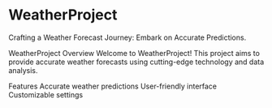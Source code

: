 # WeatherProject
Crafting a Weather Forecast Journey: Embark on Accurate Predictions.

WeatherProject
Overview
Welcome to WeatherProject! This project aims to provide accurate weather forecasts using cutting-edge technology and data analysis.

Features
Accurate weather predictions
User-friendly interface
Customizable settings
